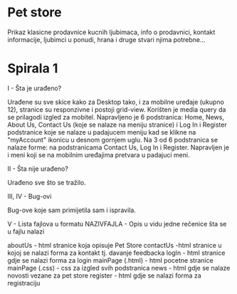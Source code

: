 # Pet store

Prikaz klasicne prodavnice kucnih ljubimaca, info o prodavnici, kontakt informacije, ljubimci u ponudi, hrana i druge stvari njima potrebne...

# Spirala 1

I - Šta je urađeno?

Urađene su sve skice kako za Desktop tako, i za mobilne uređaje (ukupno 12), stranice su responzivne i postoji grid-view. 
Korišten je media query da se prilagodi izgled za mobitel. 
Napravljeno je 6 podstranica: Home, News, About Us, Contact Us (koje se nalaze na meniju stranice) i Log In i Register podstranice koje se nalaze u padajucem meniju kad se klikne na "myAccount" ikonicu u desnom gornjem uglu.
Na 3 od 6 podstranica se nalaze forme: na podstranicama Contact Us, Log In i Register.
Napravljen je i meni koji se na mobilnim uređajima pretvara u padajuci meni. 

II - Šta nije urađeno?

Urađeno sve što se tražilo.

III, IV - Bug-ovi

Bug-ove koje sam primijetila sam i ispravila. 

V - Lista fajlova u formatu NAZIVFAJLA - Opis u vidu jedne rečenice šta se u fajlu nalazi

aboutUs - html stranice koja opisuje Pet Store
contactUs -html stranice u kojoj se nalazi forma za kontakt tj. davanje feedbacka
logIn - html stranice gdje se nalazi forma za login
mainPage (.html) - html pocetne stranice 
mainPage (.css) - css za izgled svih podstranica
news - html gdje se nalaze novosti vezane za pet store
register - html gdje se nalazi forma za registraciju

